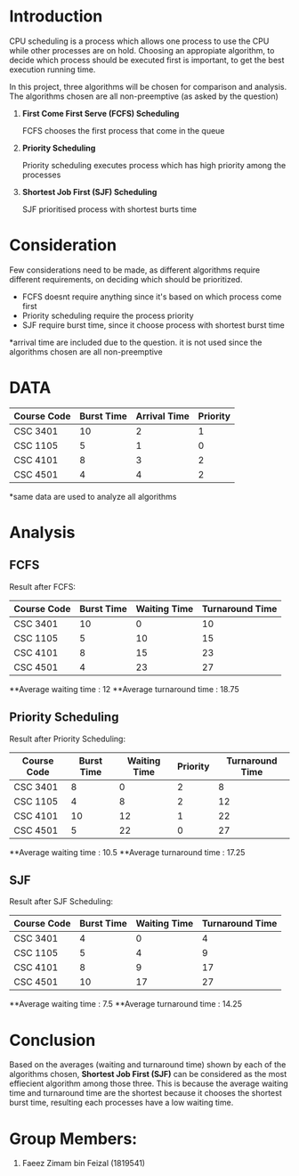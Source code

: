 # Introduction

CPU scheduling is a process which allows one process to use the CPU while other processes are on hold. Choosing an appropiate algorithm, to decide which process should be executed first is important, to get the best execution running time.

In this project, three algorithms will be chosen for comparison and analysis. The algorithms chosen are all non-preemptive (as asked by the question)

1. **First Come First Serve (FCFS) Scheduling**

    FCFS chooses the first process that come in the queue

    
2. **Priority Scheduling**

   Priority scheduling executes process which has high priority among the processes 

3. **Shortest Job First (SJF) Scheduling**
    
    SJF prioritised process with shortest burts time 




# Consideration

Few considerations need to be made, as different algorithms require different requirements, on deciding which should be prioritized.

- FCFS doesnt require anything since it's based on which process come first
- Priority scheduling require the process priority
- SJF require burst time, since it choose process with shortest burst time

*arrival time are included due to the question. it is not used since the algorithms chosen are all non-preemptive

# DATA

| Course Code | Burst Time | Arrival Time | Priority  |
|-------------|------------|--------------|-----------|
| CSC 3401    | 10         | 2            | 1         |
| CSC 1105    | 5          | 1            | 0         |
| CSC 4101    | 8          | 3            | 2         |
| CSC 4501    | 4          | 4            | 2         |

*same data are used to analyze all algorithms

# Analysis

## FCFS

Result after FCFS:

| Course Code | Burst Time | Waiting Time | Turnaround Time |
|-------------|------------|--------------|-----------------|
| CSC 3401    | 10         | 0            | 10              |
| CSC 1105    | 5          | 10           | 15              |
| CSC 4101    | 8          | 15           | 23              |
| CSC 4501    | 4          | 23           | 27              |

**Average waiting time : 12
**Average turnaround time : 18.75

## Priority Scheduling

Result after Priority Scheduling:

| Course Code | Burst Time | Waiting Time | Priority | Turnaround Time |
|-------------|------------|--------------|----------|-----------------|
| CSC 3401    | 8          | 0            | 2        | 8               |
| CSC 1105    | 4          | 8            | 2        | 12              |
| CSC 4101    | 10         | 12           | 1        | 22              |
| CSC 4501    | 5          | 22           | 0        | 27              |

**Average waiting time : 10.5
**Average turnaround time : 17.25

## SJF

Result after SJF Scheduling: 

| Course Code | Burst Time | Waiting Time | Turnaround Time |
|-------------|------------|--------------|-----------------|
| CSC 3401    | 4          | 0            | 4               |
| CSC 1105    | 5          | 4            | 9               |
| CSC 4101    | 8          | 9            | 17              |
| CSC 4501    | 10         | 17           | 27              |

**Average waiting time : 7.5
**Average turnaround time : 14.25

# Conclusion

Based on the averages (waiting and turnaround time) shown by each of the algorithms chosen, **Shortest Job First (SJF)** can be considered as the most effiecient algorithm among those three. This is because the average waiting time and turnaround time are the shortest because it chooses the shortest burst time, resulting each processes have a low waiting time.

# Group Members:

1. Faeez Zimam bin Feizal (1819541)